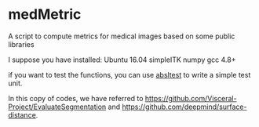 # medMetric
A script to compute metrics for medical images based on some public libraries

I suppose you have installed: 
     Ubuntu 16.04
     simpleITK 
     numpy
     gcc 4.8+

if you want to test the functions, you can use <a href='https://github.com/abseil/abseil-py'>absltest</a> to write a simple test unit.

In this copy of codes, we have referred to https://github.com/Visceral-Project/EvaluateSegmentation and https://github.com/deepmind/surface-distance.
